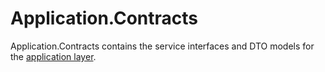 ﻿# Application.Contracts

Application.Contracts contains the service interfaces and DTO models for the [application layer](../Application/).